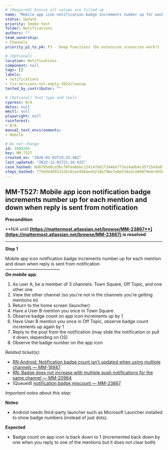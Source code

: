 ```yaml
---
# (Required) Ensure all values are filled up
name: "Mobile app icon notification badge increments number up for each mention and down when reply is sent from notification"
status: Update
priority: Smoke test
folder: Notifications
authors: ""
team_ownership: 
- Channels
priority_p1_to_p4: P3 - Deep Functions (Do extensive scenarios work?)

# (Optional)
location: Notifications
component: null
tags: []
labels: 
- notifications
- fix-versions-not-empty-2022cleanup
tested_by_contributor: ""

# (Optional) Test type and tools
cypress: N/A
detox: null
mmctl: null
playwright: null
rainforest: 
- N/A
manual_test_environments:
- Mobile

# Do not change
id: 3905595
key: MM-T527
created_on: "2020-01-03T19:25:48Z"
last_updated: "2022-12-01T21:16:42Z"
case_hashed: 0d6795d8cd3bcf0fea6bbc124147b62f244be773a14adb4cd5f25e9a8f3f074bba712569b4f608327fc114a0ed0cd0c9
steps_hashed: 775bde49913526c01ee9264e4d218e798e7a0e534a3ce89879e9c9d5681940801dbc671aa6b0851c55e2bca3d9e09a94
---
```


<!-- (Auto-generated) Based on frontmatter's "key" and "name" -->

## MM-T527: Mobile app icon notification badge increments number up for each mention and down when reply is sent from notification

**Precondition**

**N/A until **[**https://mattermost.atlassian.net/browse/MM-23867**](https://mattermost.atlassian.net/browse/MM-23867)** is resolved**

---

**Step 1**

Mobile app icon notification badge increments number up for each mention and down when reply is sent from notification\
–––––––––––––––––––––––––\
**On mobile app**:

1. As user A, be a member of 3 channels: Town Square, Off Topic, and one other one
2. View the other channel (so you're not in the channels you're getting mentions in)
3. Return to the home screen (launcher)
4. Have a User B mention you once in Town Square
5. Observe badge count on app icon increments up by 1
6. Have User B mention you once in Off Topic, observe badge count increments up again by 1
7. Reply to the post from the notification (may slide the notification or pull it down, depending on OS)
8. Observe the badge number on the app icon

_Related ticket(s):_

- [RN Android: Notification badge count isn't updated when using multiple channels — MM-18947](https://mattermost.atlassian.net/browse/MM-18947)
- [RN: Badge does not increase with multiple push notifications for the same channel — MM-20964](https://mattermost.atlassian.net/browse/MM-20964)
- (Queued) [notification badge miscount — MM-23867](https://mattermost.atlassian.net/browse/MM-23867)

_Important notes about this step:_

**Notes**:

- Android needs third-party launcher such as Microsoft Launcher installed to show badge numbers (instead of just dots).

**Expected**

- Badge count on app icon is back down to 1 (incremented back down by one when you reply to one of the mentions but it does not clear both)
